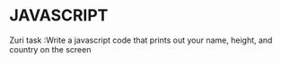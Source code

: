# JAVASCRIPT
 Zuri task :Write a javascript code that prints out your name, height, and country on the screen
